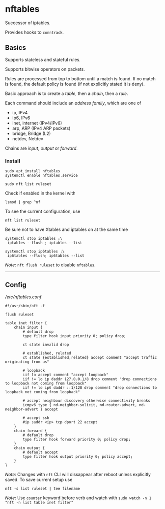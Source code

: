 # nftables

Successor of iptables.

Provides hooks to `conntrack`.

## Basics

Supports stateless and stateful rules.

Supports bitwise operators on packets.

Rules are processed from top to bottom until a match is found.
If no match is found, the default policy is found (if not explicitly stated it is deny).

Basic approach is to create a *table*, then a *chain*, then a *rule*.

Each command should include an *address family*, which are one of

- ip, IPv4 
- ip6, IPv6
- inet, internet (IPv4/IPv6)
- arp, ARP (IPv4 ARP packets)
- bridge, Bridge (L2)
- netdev, Netdev

Chains are *input*, *output* or *forward*.

### Install

```
sudo apt install nftables
systemctl enable nftables.service
```

```
sudo nft list ruleset
```

Check if enabled in the kernel with

```
lsmod | grep ^nf
```

To see the current configuration, use

```
nft list ruleset
```

Be sure not to have Xtables and iptables on at the same time

```
systemctl stop iptables ;\
 iptables --flush ; iptables --list
```

```
systemctl stop ip6tables ;\
 ip6tables --flush; ip6tables --list
```

*Note*: `nft flush ruleset` to disable `nftables`.

---

## Config

_/etc/nftables.conf_

```
#!/usr/sbin/nft -f

flush ruleset

table inet filter {
	chain input {
        # default drop
        type filter hook input priority 0; policy drop;

        ct state invalid drop

        # established, related
        ct state {established,related} accept comment "accept traffic originating from us"

        # loopback
        iif lo accept comment "accept loopback"
        iif != lo ip daddr 127.0.0.1/8 drop comment "drop connections to loopback not coming from loopback" 
        iif != lo ip6 daddr ::1/128 drop comment "drop connections to loopback not coming from loopback" 

        # accept neighbour discovery otherwise connectivity breaks
        icmpv6 type { nd-neighbor-solicit, nd-router-advert, nd-neighbor-advert } accept

        # accept ssh
        #ip saddr <ip> tcp dport 22 accept
	}
	chain forward {
        # default drop
		type filter hook forward priority 0; policy drop;
	}
	chain output {
        # default accept
		type filter hook output priority 0; policy accept;
	}
}
```

*Note*: Changes with `nft` CLI will dissappear after reboot unless explicitly saved. To save current setup use
```
nft -s list ruleset | tee filename
```

*Note*: Use `counter` keyword before verb and watch with `sudo watch -n 1 "nft -n list table inet filter"`

